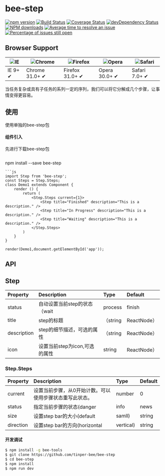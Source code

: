# bee-step

[![npm version](https://img.shields.io/npm/v/bee-step.svg)](https://www.npmjs.com/package/bee-step)
[![Build Status](https://img.shields.io/travis/tinper-bee/bee-step/master.svg)](https://travis-ci.org/tinper-bee/bee-step)
[![Coverage Status](https://coveralls.io/repos/github/tinper-bee/bee-step/badge.svg?branch=master)](https://coveralls.io/github/tinper-bee/bee-step?branch=master)
[![devDependency Status](https://img.shields.io/david/dev/tinper-bee/bee-step.svg)](https://david-dm.org/tinper-bee/bee-step#info=devDependencies)
[![NPM downloads](http://img.shields.io/npm/dm/bee-step.svg?style=flat)](https://npmjs.org/package/bee-step)
[![Average time to resolve an issue](http://isitmaintained.com/badge/resolution/tinper-bee/bee-step.svg)](http://isitmaintained.com/project/tinper-bee/bee-step "Average time to resolve an issue")
[![Percentage of issues still open](http://isitmaintained.com/badge/open/tinper-bee/bee-step.svg)](http://isitmaintained.com/project/tinper-bee/bee-step "Percentage of issues still open")

## Browser Support

|![IE](https://raw.github.com/alrra/browser-logos/master/internet-explorer/internet-explorer_48x48.png) | ![Chrome](https://raw.github.com/alrra/browser-logos/master/chrome/chrome_48x48.png) | ![Firefox](https://raw.github.com/alrra/browser-logos/master/firefox/firefox_48x48.png) | ![Opera](https://raw.github.com/alrra/browser-logos/master/opera/opera_48x48.png) | ![Safari](https://raw.github.com/alrra/browser-logos/master/safari/safari_48x48.png)|
| --- | --- | --- | --- | --- |
| IE 9+ ✔ | Chrome 31.0+ ✔ | Firefox 31.0+ ✔ | Opera 30.0+ ✔ | Safari 7.0+ ✔ |



当任务复杂或具有子任务的系列一定的序列，我们可以将它分解成几个步骤，让事情变得更容易。

## 使用
使用单独的bee-step包
#### 组件引入
先进行下载bee-step包

```js
```
npm install --save bee-step

```
```js
import Step from 'bee-step';
const Steps = Step.Steps;
class Demo1 extends Component {
    render () {
        return (
            <Step.Steps current={1}>
	            <Step title="Finished" description="This is a description." />
	            <Step title="In Progress" description="This is a description." />
	            <Step title="Waiting" description="This is a description." />
	        </Step.Steps>
        )
    }
}

render(Demo1,document.getElementById('app'));

```


## API

## Step

|Property|Description|Type|Default|
|:---|:-----|:----|:------|
|status|自动设置当前step的状态（wait|process|finish|error）|string|-|
|title|step的标题|（string|ReactNode）|-|
|description|step的细节描述，可选的属性|（string|ReactNode）|-|
|icon|设置当前step为icon,可选的属性|string|ReactNode）|-|

### Step.Steps
|Property|Description|Type|Default|
|:---|:-----|:----|:------|
|current|设置当前步骤，从0开始计数。可以使用步骤状态重写此状态。|number|0|
|status|指定当前步骤的状态(danger|info|news|warning|sucess|process)|string|process|
|size|设置step bar的大小(default|samll)|string|default|
|direction|设置step bar的方向(horizontal|vertical)|string|horizontal|

#### 开发调试

```sh
$ npm install -g bee-tools
$ git clone https://github.com/tinper-bee/bee-step
$ cd bee-step
$ npm install
$ npm run dev
```
